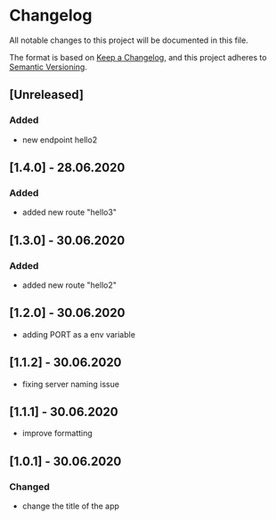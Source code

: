 # Changelog
All notable changes to this project will be documented in this file.

The format is based on [Keep a Changelog](https://keepachangelog.com/en/1.0.0/),
and this project adheres to [Semantic Versioning](https://semver.org/spec/v2.0.0.html).

## [Unreleased]
### Added
* new endpoint hello2

## [1.4.0] - 28.06.2020
### Added
* added new route "hello3"

## [1.3.0] - 30.06.2020

### Added
* added new route "hello2"

## [1.2.0] - 30.06.2020
* adding PORT as a env variable

## [1.1.2] - 30.06.2020
* fixing server naming issue

## [1.1.1] - 30.06.2020
* improve formatting

## [1.0.1] - 30.06.2020

### Changed
* change the title of the app